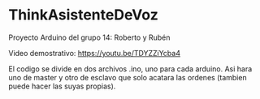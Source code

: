 # ThinkAsistenteDeVoz
Proyecto Arduino del grupo 14: Roberto y Rubén

Video demostrativo: https://youtu.be/TDYZZiYcba4

El codigo se divide en dos archivos .ino, uno para cada arduino. Asi hara uno de master y otro de esclavo que solo acatara las ordenes (tambien puede hacer las suyas propias).
